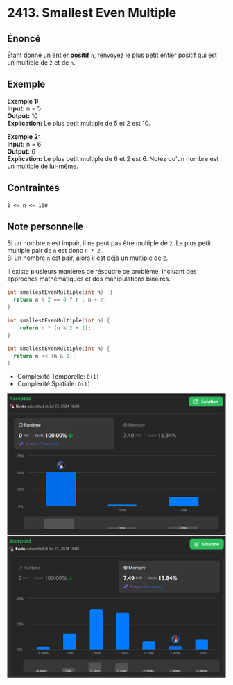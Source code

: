 # 2413. Smallest Even Multiple

## Énoncé

Étant donné un entier **positif** `n`, renvoyez le plus petit entier positif qui est un multiple de `2` et de `n`.

## Exemple

**Exemple 1:**  
**Input:** n = 5  
**Output:** 10  
**Explication:** Le plus petit multiple de 5 et 2 est 10.

**Exemple 2:**  
**Input:** n = 6  
**Output:** 6  
**Explication:** Le plus petit multiple de 6 et 2 est 6. Notez qu'un nombre est un multiple de lui-même.

## Contraintes

`1 <= n <= 150`

## Note personnelle

Si un nombre `n` est impair, il ne peut pas être multiple de `2`. Le plus petit multiple pair de `n` est donc `n * 2`.  
Si un nombre `n` est pair, alors il est déjà un multiple de `2`.

Il existe plusieurs manières de résoudre ce problème, incluant des approches mathématiques et des manipulations binaires.

```cpp
int smallestEvenMultiple(int n)  {
  return n % 2 == 0 ? n : n + n;
}
```

```cpp
int smallestEvenMultiple(int n) {
    return n * (n % 2 + 1);
}
```

```cpp
int smallestEvenMultiple(int n) {
  return n << (n & 1);
}
```

- Complexité Temporelle: `O(1)`
- Complexité Spatiale: `O(1)`

<img src="./imgs/runtime.png"/>
<img src="./imgs/memory.png"/>
